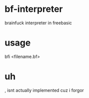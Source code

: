 # bf-interpreter
brainfuck interpreter in freebasic

# usage
bfi <filename.bf>

# uh
, isnt actually implemented cuz i forgor

